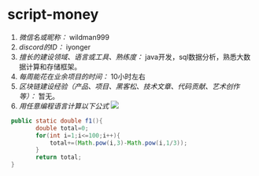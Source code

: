 # script-money

1. *微信名或昵称：* wildman999
2. *discord的ID：* iyonger
3. *擅长的建设领域、语言或工具、熟练度：* java开发，sql数据分析，熟悉大数据计算和存储框架。
4. *每周能花在业余项目的时间：* 10小时左右
5. *区块链建设经验（产品、项目、黑客松、技术文章、代码贡献、艺术创作等）：* 暂无。
6. *用任意编程语言计算以下公式*
![](https://latex.codecogs.com/svg.image?\sum_{n=1}^{100}\left&space;(n^{3}-\sqrt[3]{n}&space;\right&space;))

```java
 public static double f1(){
        double total=0;
        for(int i=1;i<=100;i++){
            total+=(Math.pow(i,3)-Math.pow(i,1/3));
        }
        return total;
 }
